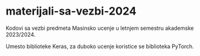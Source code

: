 # materijali-sa-vezbi-2024

Kodovi sa vezbi predmeta Masinsko ucenje u letnjem semestru akademske 2023/2024. 

Umesto biblioteke Keras, za duboko ucenje koristice se biblioteka PyTorch. 
